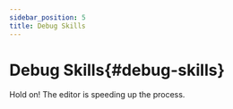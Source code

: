 ```yaml
---
sidebar_position: 5
title: Debug Skills
---
```


# Debug Skills{#debug-skills}

Hold on! The editor is speeding up the process.